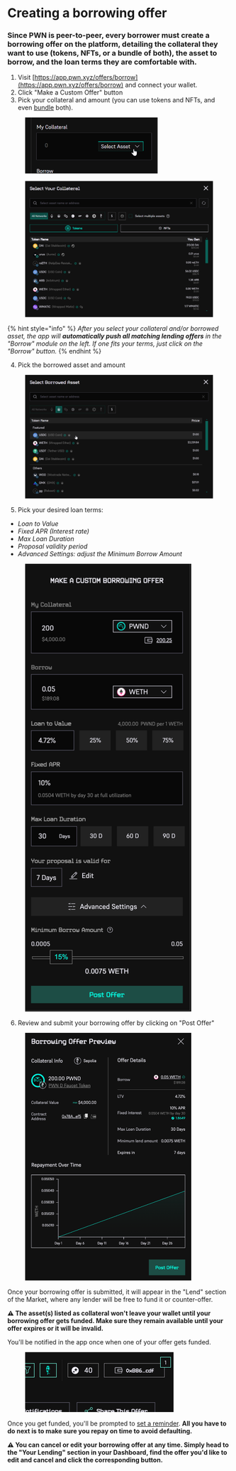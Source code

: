# Creating a borrowing offer

### Since PWN is peer-to-peer, every borrower must create a borrowing offer on the platform, detailing the collateral they want to use (tokens, NFTs, or a bundle of both), the asset to borrow, and the loan terms they are comfortable with.

1. Visit [https://app.pwn.xyz/offers/borrow](https://app.pwn.xyz/offers/borrow) and connect your wallet.&#x20;
2. Click "Make a Custom Offer" button
3. Pick your collateral and amount (you can use tokens and NFTs, and even [bundle](../tools/pwn-bundler.md) both).



<figure><img src="../../.gitbook/assets/image (32).png" alt="" width="299"><figcaption></figcaption></figure>

<figure><img src="../../.gitbook/assets/image (33).png" alt="" width="563"><figcaption></figcaption></figure>

{% hint style="info" %}
_After you select your collateral and/or borrowed asset, the app will **automatically push all matching lending offers** in the "Borrow" module on the left. If one fits your terms, just click on the "Borrow" button._
{% endhint %}

4. Pick the borrowed asset and amount

<figure><img src="../../.gitbook/assets/image (49).png" alt="" width="563"><figcaption></figcaption></figure>

5. Pick your desired loan terms:

* _Loan to Value_
* _Fixed APR (Interest rate)_
* _Max Loan Duration_
* _Proposal validity period_
* _Advanced Settings: adjust the Minimum Borrow Amount_&#x20;

<figure><img src="../../.gitbook/assets/screencapture-reworked-allowances-pwn-frontend-pages-dev-offers-borrow-2025-03-13-14_57_27.png" alt="" width="375"><figcaption></figcaption></figure>

6. Review and submit your borrowing offer by clicking on "Post Offer"

<figure><img src="../../.gitbook/assets/screencapture-reworked-allowances-pwn-frontend-pages-dev-offers-borrow-2025-03-13-15_00_07.png" alt="" width="375"><figcaption></figcaption></figure>

Once your borrowing offer is submitted, it will appear in the "Lend" section of the Market, where any lender will be free to fund it or counter-offer.

**⚠️ The asset(s) listed as collateral won't leave your wallet until your borrowing offer gets funded. Make sure they remain available until your offer expires or it will be invalid.**

You'll be notified in the app once when one of your offer gets funded.&#x20;

<figure><img src="../../.gitbook/assets/Screenshot 2025-03-13 at 14.37.14.png" alt="" width="335"><figcaption></figcaption></figure>

Once you get funded, you'll be prompted to [set a reminder](https://app.pwn.xyz/#/notification-center). **All you have to do next is to make sure you repay on time to avoid defaulting.**

**⚠️ You can cancel or edit your borrowing offer at any time. Simply head to the "Your Lending" section in your Dashboard, find the offer you'd like to edit and cancel and click the corresponding button.**

